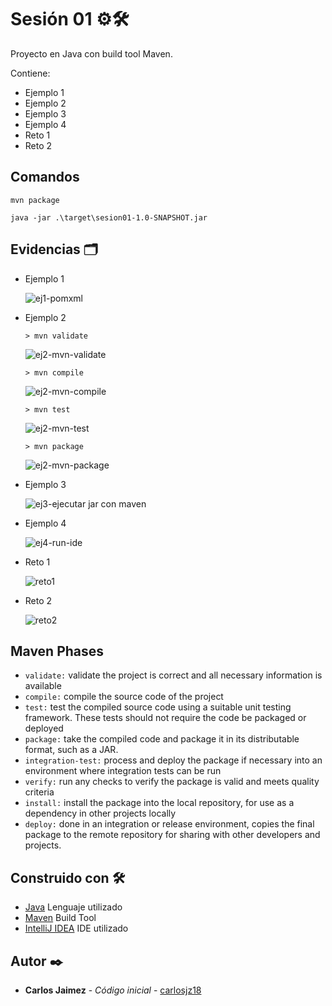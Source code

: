 # Sesión 01 ⚙🛠️

Proyecto en Java con build tool Maven.

Contiene:

- Ejemplo 1
- Ejemplo 2
- Ejemplo 3
- Ejemplo 4
- Reto 1
- Reto 2

## Comandos

`mvn package`  

`java -jar .\target\sesion01-1.0-SNAPSHOT.jar`

## Evidencias 🗂️

- Ejemplo 1  

  ![ej1-pomxml](./img/ej1-pomxml.png)  


- Ejemplo 2  

  `> mvn validate`  

  ![ej2-mvn-validate](./img/ej2-mvn-validate.png)  

  `> mvn compile`  

  ![ej2-mvn-compile](./img/ej2-mvn-compile.png)  

  `> mvn test`  

  ![ej2-mvn-test](./img/ej2-mvn-test.png)  

  `> mvn package`  

  ![ej2-mvn-package](./img/ej2-mvn-package.png)  


- Ejemplo 3  

  ![ej3-ejecutar jar con maven](./img/ej3-ejecutar-jar-con-maven.png)  


- Ejemplo 4  

  ![ej4-run-ide](./img/ej4-run-ide.png)  


- Reto 1  

  ![reto1](./img/reto1.png)  


- Reto 2  

  ![reto2](./img/reto2.png)  


## Maven Phases

- `validate:` validate the project is correct and all necessary information is available
- `compile:` compile the source code of the project
- `test:` test the compiled source code using a suitable unit testing framework. These tests should not require the code
  be packaged or deployed
- `package:` take the compiled code and package it in its distributable format, such as a JAR.
- `integration-test:` process and deploy the package if necessary into an environment where integration tests can be run
- `verify:` run any checks to verify the package is valid and meets quality criteria
- `install:` install the package into the local repository, for use as a dependency in other projects locally
- `deploy:` done in an integration or release environment, copies the final package to the remote repository for sharing
  with other developers and projects.

## Construido con 🛠️

* [Java]() Lenguaje utilizado
* [Maven]() Build Tool
* [IntelliJ IDEA]() IDE utilizado

## Autor ✒️

* **Carlos Jaimez** - *Código inicial* - [carlosjz18](https://github.com/carlosjz18)
